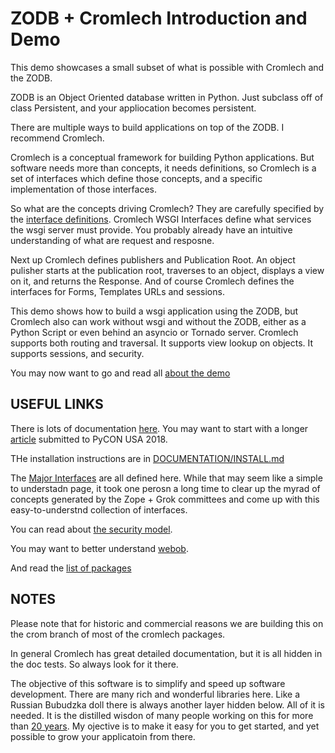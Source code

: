 <a id="introduction"></a>
ZODB + Cromlech  Introduction and Demo
=====================

This demo showcases a small subset of what is possible with Cromlech and the
ZODB.  

ZODB is an Object Oriented database written in Python.  Just subclass off of
class Persistent, and your appliocation becomes persistent. 

There are multiple ways to build applications on top of the ZODB.  I recommend
Cromlech.

Cromlech is a conceptual framework for building Python applications.  But
software needs more than concepts, it needs definitions, so Cromlech is 
a set of interfaces which define  those concepts, and
a specific implementation of those interfaces.

So what are the concepts driving Cromlech? They are carefully
specified  by the
[interface definitions](https://github.com/Cromlech/cromlech.browser/blob/crom/src/cromlech/browser/interfaces.py).  Cromlech WSGI Interfaces define what
services the wsgi server  must provide. 
You probably already have an intuitive understanding
of what are request and resposne.

Next up Cromlech defines publishers and Publication Root.  An object
pulisher starts at the publication root, traverses to an object, 
displays a view on it, and returns the Response.
And of course Cromlech defines the interfaces for  Forms, Templates URLs
and sessions. 

This demo shows how to build a wsgi application using the ZODB,
but Cromlech  also can work without wsgi and without the ZODB,
either as a Python Script or even behind an asyncio or
Tornado server.  Cromlech supports both routing and traversal.  It supports
view lookup on objects.  It supports sessions, and security.

You may now want to go and read all  [about the demo](./DOCUMENTAION/GentleIntroduction.md)


USEFUL LINKS
-------------

There is lots of documentation [here](./DOCUMENTATION).
You may want to start with 
a longer   [article](./DOCUMENTATION/Article.md) submitted to
PyCON USA 2018.


THe installation instructions are in [DOCUMENTATION/INSTALL.md](./DOCUMENTATION/INSTALL.md)


The [Major Interfaces](https://github.com/Cromlech/cromlech.browser/blob/crom/src/cromlech/browser/interfaces.py) are all defined here.  While that may
seem like a simple to understadn page, it took one perosn
a long time to clear up the myrad of concepts generated by the
Zope + Grok committees
and come up with this easy-to-understnd collection of interfaces. 

You can read about
[the security model](./src/cromlech/security/tests/test_secure_component.txt).

You may want to better understand [webob](https://docs.pylonsproject.org/projects/webob/en/stable/reference.html).

And read the [list of packages](http://trac.dolmen-project.org/wiki/technical-overview)



NOTES
---------

Please note that for historic and commercial reasons we are building this on
the crom branch of most of the cromlech packages.

In general Cromlech has great detailed documentation, but it is all hidden
in the doc tests.  So always look for it there.

The objective of this software is to simplify and speed up software
development.  There are many rich and wonderful libraries here. Like a
Russian Bubudzka doll there is always another layer hidden below.
All of it is needed.  It is the distilled wisdon of many people working
on this for more than [20 years](https://en.wikipedia.org/wiki/Zope#History).
My ojective is to make it easy for you to get started, and yet possible
to grow your applicatoin from there.
